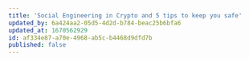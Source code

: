 ```yaml
---
title: 'Social Engineering in Crypto and 5 tips to keep you safe'
updated_by: 6a424aa2-05d5-4d2d-b784-beac25b6bfa6
updated_at: 1670562929
id: af334e87-a70e-4968-ab5c-b4468d9dfd7b
published: false
---
```

